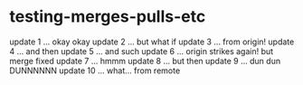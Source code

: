 # testing-merges-pulls-etc

update 1 ... okay okay
update 2 ... but what if
update 3 ... from origin!
update 4 ... and then
update 5 ... and such
update 6 ... origin strikes again! but merge fixed
update 7 ... hmmm
update 8 ... but then
update 9 ... dun dun DUNNNNNN
update 10 ... what... from remote

